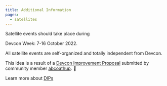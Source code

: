 ```yaml
---
title: Additional Information
pages:
  - satellites
---
```


Satellite events should take place during 

Devcon Week: 7-16 October 2022.


All satellite events are self-organized and totally independent from Devcon.

This idea is a result of a [Devcon Improvement Proposal](https://forum.devcon.org/t/dip-devcon-satellites/91) submitted by community member [abcoathup](https://twitter.com/abcoathup). 🦄


Learn more about [DIPs](/dips)
